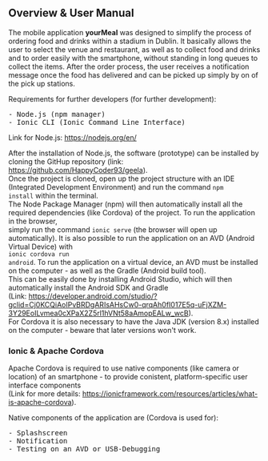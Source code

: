 
## Overview & User Manual

The mobile application <strong>yourMeal</strong> was designed to simplify the process of ordering food and drinks within a stadium in
Dublin. It basically allows the user to select the venue and restaurant, as well as to collect food and drinks and to order easily with
the smartphone, without standing in long queues to collect the items. After the order process, the user receives a notification message once the food has delivered and can be picked up simply by on of the pick up stations.

Requirements for further developers (for further development):
<pre>
- Node.js (npm manager)
- Ionic CLI (Ionic Command Line Interface)
</pre>

Link for Node.js: https://nodejs.org/en/

After the installation of Node.js, the software (prototype) can be installed by cloning the GitHup repository 
(link: https://github.com/HappyCoder93/geela).<br>
Once the project is cloned, open up the project structure with an IDE (Integrated Development Environment) and run the command
<code>npm install</code> within the terminal.<br>
The Node Package Manager (npm) will then automatically install all the required dependencies (like Cordova) of the 
project. To run the application in the browser,<br>
simply run the command <code>ionic serve</code> (the browser will open up automatically). It is also possible to run the application
on an AVD (Android Virtual Device) with<br> 
<code>ionic cordova run android</code>. To run the application on a virtual device, an AVD must be installed on the computer -
as well as the Gradle (Android build tool).<br>
This can be easily done by installing Android Studio, which will then automatically install the Android SDK and Gradle<br>
(Link: https://developer.android.com/studio/?gclid=Cj0KCQiAoIPvBRDgARIsAHsCw0-qrqAh0fI017E5q-uFjXZM-3Y29EoILvmea0cXPaX2Z5rl1hVNt58aAmopEALw_wcB).
<br>For Cordova it is also necessary to have the Java JDK (version 8.x) installed on the computer - beware that later versions won't work.

### Ionic & Apache Cordova

Apache Cordova is required to use native components (like camera or location) of an smartphone - to provide conistent, platform-specific
user interface components<br>
(Link for more details: https://ionicframework.com/resources/articles/what-is-apache-cordova).

Native components of the application are (Cordova is used for):
<pre>
- Splashscreen
- Notification 
- Testing on an AVD or USB-Debugging
</pre>

